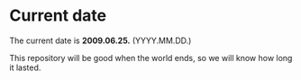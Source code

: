 # Current date

The current date is **2009.06.25.** (YYYY.MM.DD.)

This repository will be good when the world ends, so we will know how long it lasted.